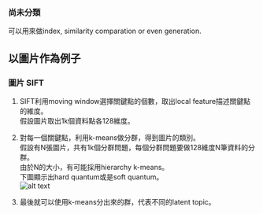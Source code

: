 
### 尚未分類

可以用來做index, similarity comparation or even generation.

###

## 以圖片作為例子</br>

### 圖片 SIFT

1. SIFT利用moving window選擇關鍵點的個數，取出local feature描述關鍵點的維度。</br>假設圖片取出1k個資料點各128維度。</br>

2. 對每一個關鍵點，利用k-means做分群，得到圖片的類別。</br>假設有N張圖片，共有1k個分群問題，每個分群問題要做128維度N筆資料的分群。</br>
由於N的大小，有可能採用hierarchy k-means。</br>
下圖顯示出hard quantum或是soft quantum。</br>![alt text](https://github.com/k123321141/paper_notes/blob/master/class/img1.png)

3. 最後就可以使用k-means分出來的群，代表不同的latent topic。

